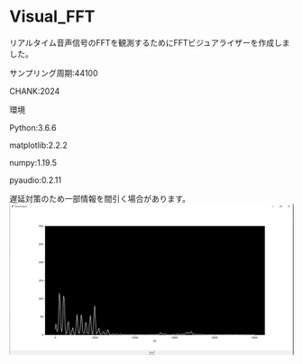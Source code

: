 # Visual_FFT

リアルタイム音声信号のFFTを観測するためにFFTビジュアライザーを作成しました。

サンプリング周期:44100

CHANK:2024

環境



Python:3.6.6

matplotlib:2.2.2

numpy:1.19.5

pyaudio:0.2.11

遅延対策のため一部情報を間引く場合があります。
![sample](./fft.JPG)
